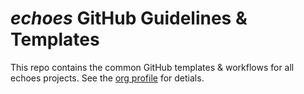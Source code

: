 # *echoes* GitHub Guidelines & Templates

This repo contains the common GitHub templates & workflows for all echoes projects. See the [org profile](profile/) for detials.
